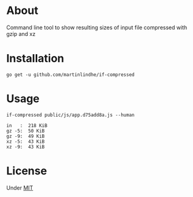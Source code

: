 # About

Command line tool to show resulting sizes of input file compressed with gzip and xz


# Installation

    go get -u github.com/martinlindhe/if-compressed


# Usage

```
if-compressed public/js/app.d75add8a.js --human

in   :  218 KiB
gz -5:  50 KiB
gz -9:  49 KiB
xz -5:  43 KiB
xz -9:  43 KiB
```


# License

Under [MIT](LICENSE)
